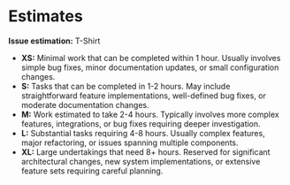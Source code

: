# Estimates

**Issue estimation:** T-Shirt

- **XS:** Minimal work that can be completed within 1 hour. Usually involves simple bug fixes, minor documentation updates, or small configuration changes.
- **S:** Tasks that can be completed in 1-2 hours. May include straightforward feature implementations, well-defined bug fixes, or moderate documentation changes.
- **M:** Work estimated to take 2-4 hours. Typically involves more complex features, integrations, or bug fixes requiring deeper investigation.
- **L:** Substantial tasks requiring 4-8 hours. Usually complex features, major refactoring, or issues spanning multiple components.
- **XL:** Large undertakings that need 8+ hours. Reserved for significant architectural changes, new system implementations, or extensive feature sets requiring careful planning.
